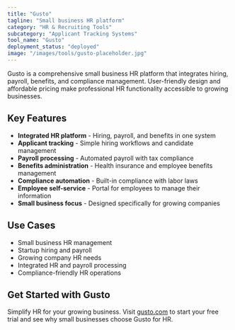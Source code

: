 ```yaml
---
title: "Gusto"
tagline: "Small business HR platform"
category: "HR & Recruiting Tools"
subcategory: "Applicant Tracking Systems"
tool_name: "Gusto"
deployment_status: "deployed"
image: "/images/tools/gusto-placeholder.jpg"
---
```

Gusto is a comprehensive small business HR platform that integrates hiring, payroll, benefits, and compliance management. User-friendly design and affordable pricing make professional HR functionality accessible to growing businesses.

## Key Features

- **Integrated HR platform** - Hiring, payroll, and benefits in one system
- **Applicant tracking** - Simple hiring workflows and candidate management
- **Payroll processing** - Automated payroll with tax compliance
- **Benefits administration** - Health insurance and employee benefits management
- **Compliance automation** - Built-in compliance with labor laws
- **Employee self-service** - Portal for employees to manage their information
- **Small business focus** - Designed specifically for growing companies

## Use Cases

- Small business HR management
- Startup hiring and payroll
- Growing company HR needs
- Integrated HR and payroll processing
- Compliance-friendly HR operations

## Get Started with Gusto

Simplify HR for your growing business. Visit [gusto.com](https://gusto.com) to start your free trial and see why small businesses choose Gusto for HR.
